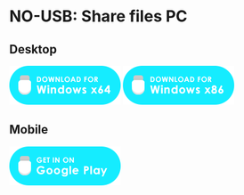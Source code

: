 # NO-USB: Share files PC

## Desktop

[<img src="Image/Windows_x64.png" alt="NO-USB for Windows x64"/>](https://github.com/RAALPLAY/no-usb/releases/latest/download/NO-USB.Installer.exe) 
[<img src="Image/Windows_x86.png" alt="NO-USB for Windows x86"/>](https://github.com/RAALPLAY/no-usb/releases/latest/download/NO-USB.Installer.exe)

## Mobile

[<img src="Image/google_play.png" alt="NO-USB for Android"/>](https://play.google.com/store/apps/details?id=com.raalplay.no_usb)

